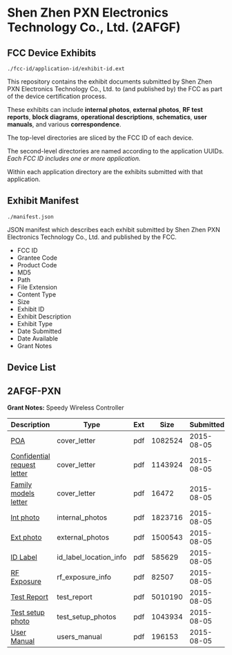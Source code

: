 # Shen Zhen PXN Electronics Technology Co., Ltd. (2AFGF)
## FCC Device Exhibits

```
./fcc-id/application-id/exhibit-id.ext
```

This repository contains the exhibit documents submitted by Shen Zhen PXN Electronics Technology Co., Ltd. to (and published by) the FCC as part of the device certification process.

These exhibits can include **internal photos**, **external photos**, **RF test reports**, **block diagrams**, **operational descriptions**, **schematics**, **user manuals**, and various **correspondence**.

The top-level directories are sliced by the FCC ID of each device.

The second-level directories are named according to the application UUIDs. *Each FCC ID includes one or more application.*

Within each application directory are the exhibits submitted with that application. 

## Exhibit Manifest

```
./manifest.json
```

JSON manifest which describes each exhibit submitted by Shen Zhen PXN Electronics Technology Co., Ltd. and published by the FCC.

- FCC ID
- Grantee Code
- Product Code
- MD5
- Path
- File Extension
- Content Type
- Size
- Exhibit ID
- Exhibit Description
- Exhibit Type
- Date Submitted
- Date Available
- Grant Notes

## Device List
## 2AFGF-PXN
**Grant Notes:** Speedy Wireless Controller

| Description | Type | Ext | Size | Submitted | Available |
| ----------- | ---- | --- | ---- | --------- | --------- |
| [POA](2AFGF-PXN/15e18ecb1e5c2587051a18310acb3c0e/2705072.pdf) | cover_letter | pdf | 1082524 | 2015-08-05 | 2015-08-06 |
| [Confidential request letter](2AFGF-PXN/15e18ecb1e5c2587051a18310acb3c0e/2705076.pdf) | cover_letter | pdf | 1143924 | 2015-08-05 | 2015-08-06 |
| [Family models letter](2AFGF-PXN/15e18ecb1e5c2587051a18310acb3c0e/2705078.pdf) | cover_letter | pdf | 16472 | 2015-08-05 | 2015-08-06 |
| [Int photo](2AFGF-PXN/15e18ecb1e5c2587051a18310acb3c0e/2705087.pdf) | internal_photos | pdf | 1823716 | 2015-08-05 | 2015-08-06 |
| [Ext photo](2AFGF-PXN/15e18ecb1e5c2587051a18310acb3c0e/2705085.pdf) | external_photos | pdf | 1500543 | 2015-08-05 | 2015-08-06 |
| [ID Label](2AFGF-PXN/15e18ecb1e5c2587051a18310acb3c0e/2705088.pdf) | id_label_location_info | pdf | 585629 | 2015-08-05 | 2015-08-06 |
| [RF Exposure](2AFGF-PXN/15e18ecb1e5c2587051a18310acb3c0e/2705079.pdf) | rf_exposure_info | pdf | 82507 | 2015-08-05 | 2015-08-06 |
| [Test Report](2AFGF-PXN/15e18ecb1e5c2587051a18310acb3c0e/2705083.pdf) | test_report | pdf | 5010190 | 2015-08-05 | 2015-08-06 |
| [Test setup photo](2AFGF-PXN/15e18ecb1e5c2587051a18310acb3c0e/2705080.pdf) | test_setup_photos | pdf | 1043934 | 2015-08-05 | 2015-08-06 |
| [User Manual](2AFGF-PXN/15e18ecb1e5c2587051a18310acb3c0e/2705089.pdf) | users_manual | pdf | 196153 | 2015-08-05 | 2015-08-06 |
